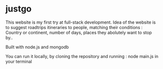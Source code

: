 # justgo

This website is my first try at full-stack development.
Idea of the website is to suggest roadtrips itineraries to people, matching their conditions : Country or continent, number of days, places they abolutely want to stop by..

Built with node.js and mongodb

You can run it locally, by cloning the repository and running : node main.js in your terminal

